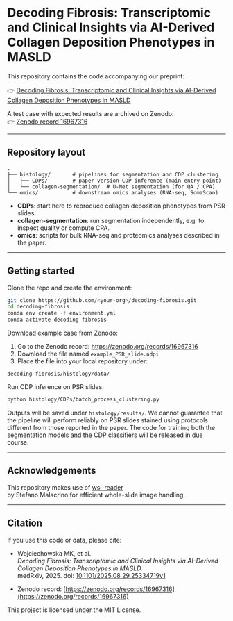 # Decoding Fibrosis: Transcriptomic and Clinical Insights via AI-Derived Collagen Deposition Phenotypes in MASLD

This repository contains the code accompanying our preprint:

👉 [Decoding Fibrosis: Transcriptomic and Clinical Insights via AI-Derived Collagen Deposition Phenotypes in MASLD](https://www.medrxiv.org/content/10.1101/2025.08.29.25334719v1)  

A test case with expected results are archived on Zenodo:  
👉 [Zenodo record 16967316](https://zenodo.org/records/16967316)

---

## Repository layout

```
.
├── histology/       # pipelines for segmentation and CDP clustering
│   ├── CDPs/        # paper-version CDP inference (main entry point)
│   └── collagen-segmentation/  # U-Net segmentation (for QA / CPA)
└── omics/           # downstream omics analyses (RNA-seq, SomaScan)
```

- **CDPs**: start here to reproduce collagen deposition phenotypes from PSR slides.  
- **collagen-segmentation**: run segmentation independently, e.g. to inspect quality or compute CPA.  
- **omics**: scripts for bulk RNA-seq and proteomics analyses described in the paper.

---

## Getting started

Clone the repo and create the environment:

```bash
git clone https://github.com/<your-org>/decoding-fibrosis.git
cd decoding-fibrosis
conda env create -f environment.yml
conda activate decoding-fibrosis
```

Download example case from Zenodo:

1. Go to the Zenodo record: https://zenodo.org/records/16967316
2. Download the file named `example_PSR_slide.ndpi`
3. Place the file into your local repository under: 

```
decoding-fibrosis/histology/data/
```

Run CDP inference on PSR slides:

```bash
python histology/CDPs/batch_process_clustering.py
```

Outputs will be saved under `histology/results/`.
We cannot guarantee that the pipeline will perform reliably on PSR slides stained using protocols different from those reported in the paper.
The code for training both the segmentation models and the CDP classifiers will be released in due course.

---

## Acknowledgements

This repository makes use of [wsi-reader](https://github.com/stefano-malacrino/wsi-reader)  
by Stefano Malacrino for efficient whole-slide image handling.

---

## Citation

If you use this code or data, please cite:

- Wojciechowska MK, et al.  
  *Decoding Fibrosis: Transcriptomic and Clinical Insights via AI-Derived Collagen Deposition Phenotypes in MASLD.*  
  medRxiv, 2025. doi: [10.1101/2025.08.29.25334719v1](https://www.medrxiv.org/content/10.1101/2025.08.29.25334719v1)

- Zenodo record: [https://zenodo.org/records/16967316](https://zenodo.org/records/16967316)

This project is licensed under the MIT License.
